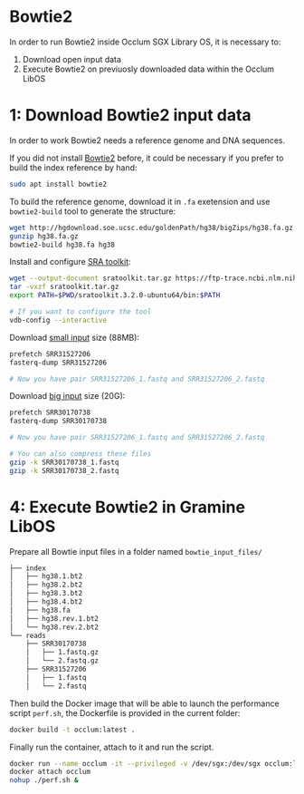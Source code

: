 # Bowtie2
In order to run Bowtie2 inside Occlum SGX Library OS, it is necessary to:

1. Download open input data
2. Execute Bowtie2 on previuosly downloaded data within the Occlum LibOS

# 1: Download Bowtie2 input data
In order to work Bowtie2 needs a reference genome and DNA sequences.

If you did not install [Bowtie2](https://bowtie-bio.sourceforge.net/bowtie2/manual.shtml) before, it could be necessary if you prefer to build the index reference by hand:
```bash
sudo apt install bowtie2
```

To build the reference genome, download it in `.fa` exetension and use `bowtie2-build` tool to generate the structure:
```bash
wget http://hgdownload.soe.ucsc.edu/goldenPath/hg38/bigZips/hg38.fa.gz
gunzip hg38.fa.gz
bowtie2-build hg38.fa hg38
```

Install and configure [SRA toolkit](https://github.com/ncbi/sra-tools/wiki):
```bash
wget --output-document sratoolkit.tar.gz https://ftp-trace.ncbi.nlm.nih.gov/sra/sdk/current/sratoolkit.current-ubuntu64.tar.gz
tar -vxzf sratoolkit.tar.gz
export PATH=$PWD/sratoolkit.3.2.0-ubuntu64/bin:$PATH

# If you want to configure the tool
vdb-config --interactive
```

Download [small input](https://trace.ncbi.nlm.nih.gov/Traces/index.html?view=run_browser&acc=SRR31527206&display=download) size (88MB):
```bash
prefetch SRR31527206
fasterq-dump SRR31527206

# Now you have pair SRR31527206_1.fastq and SRR31527206_2.fastq
```

Download [big input](https://trace.ncbi.nlm.nih.gov/Traces/index.html?view=run_browser&acc=SRR30170738&display=download) size (20G):
```bash
prefetch SRR30170738
fasterq-dump SRR30170738

# Now you have pair SRR31527206_1.fastq and SRR31527206_2.fastq

# You can also compress these files
gzip -k SRR30170738_1.fastq
gzip -k SRR30170738_2.fastq
```

# 4: Execute Bowtie2 in Gramine LibOS
Prepare all Bowtie input files in a folder named `bowtie_input_files/`
```bash
├── index
│   ├── hg38.1.bt2
│   ├── hg38.2.bt2
│   ├── hg38.3.bt2
│   ├── hg38.4.bt2
│   ├── hg38.fa
│   ├── hg38.rev.1.bt2
│   └── hg38.rev.2.bt2
└── reads
    ├── SRR30170738
    │   ├── 1.fastq.gz
    │   └── 2.fastq.gz
    ├── SRR31527206
    │   ├── 1.fastq
    │   └── 2.fastq
```

Then build the Docker image that will be able to launch the performance script `perf.sh`, the Dockerfile is provided in the current folder:
```bash
docker build -t occlum:latest .
```

Finally run the container, attach to it and run the script.
```bash
docker run --name occlum -it --privileged -v /dev/sgx:/dev/sgx occlum:latest 
docker attach occlum
nohup ./perf.sh &
```